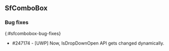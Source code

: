 ## SfComboBox

### Bug fixes
{:#sfcombobox-bug-fixes}

* \#247174 - [UWP] Now, IsDropDownOpen API gets changed dynamically.
